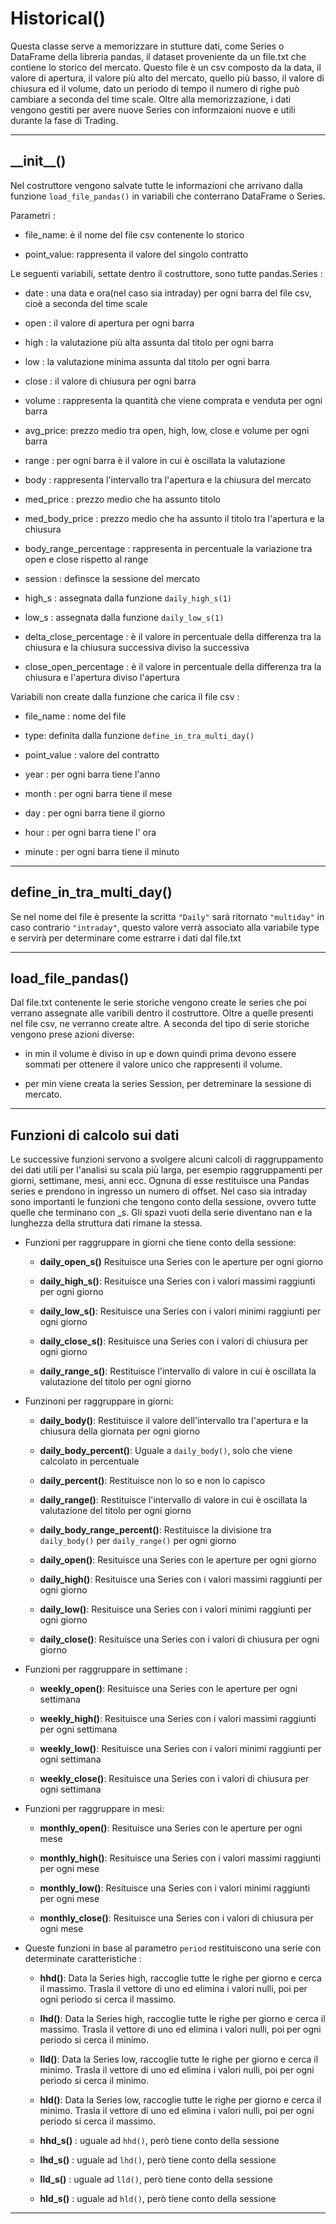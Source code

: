 # Historical()
  Questa classe serve a memorizzare in stutture dati, come Series o DataFrame della libreria pandas, il dataset proveniente da un
  file.txt che contiene lo storico del mercato. Questo file è un csv composto da la data, il valore di apertura, il valore più alto del mercato,
  quello più basso, il valore di chiusura ed il volume, dato un periodo di tempo il numero di righe può cambiare a seconda del time scale.
  Oltre alla memorizzazione, i dati vengono gestiti per avere nuove Series con informzaioni nuove e  utili durante la fase di Trading.

---

## \_\_init\_\_()
Nel costruttore vengono salvate tutte le informazioni che arrivano dalla funzione `load_file_pandas()` in variabili che conterrano DataFrame o Series.

Parametri :

  - file_name: è il nome del file csv contenente lo storico

  - point_value: rappresenta il valore del singolo contratto

Le seguenti variabili, settate dentro il costruttore, sono tutte pandas.Series :

  - date : una data e ora(nel caso sia intraday) per ogni barra del file csv, cioè a seconda del time scale

  - open : il valore di apertura per ogni barra

  - high : la valutazione più alta assunta dal titolo per ogni barra

  - low : la valutazione minima assunta dal titolo per ogni barra

  - close : il valore di chiusura per ogni barra

  - volume : rappresenta la quantità che viene comprata e venduta per ogni barra

  - avg_price: prezzo medio tra open, high, low, close e volume per ogni barra

  - range : per ogni barra è il valore in cui è oscillata la valutazione

  - body : rappresenta l'intervallo tra l'apertura e la chiusura del mercato

  - med_price : prezzo medio che ha assunto titolo

  - med_body_price : prezzo medio che ha assunto il titolo tra l'apertura e la chiusura

  - body_range_percentage : rappresenta in percentuale la variazione tra open e close rispetto al range

  - session : definsce la sessione del mercato

  - high_s : assegnata dalla funzione `daily_high_s(1)`

  - low_s : assegnata dalla funzione `daily_low_s(1)`

  - delta_close_percentage : è il valore in percentuale della differenza tra la chiusura e la chiusura successiva diviso la successiva

  - close_open_percentage : è il valore in percentuale della differenza tra la chiusura e l'apertura diviso l'apertura

Variabili non create dalla funzione che carica il file csv :

  - file_name : nome del file

  - type: definita dalla funzione `define_in_tra_multi_day()`

  - point_value : valore del contratto

  - year : per ogni barra tiene l'anno

  - month : per ogni barra tiene il mese

  - day : per ogni barra tiene il giorno

  - hour : per ogni barra tiene l' ora

  - minute : per ogni barra tiene il minuto

---

## define_in_tra_multi_day()

Se nel nome del file è presente la scritta `"Daily"` sarà ritornato `"multiday"` in caso contrario `"intraday"`,
questo valore verrà associato alla variabile type e servirà per determinare come estrarre i dati dal file.txt

---

## load_file_pandas()

Dal file.txt contenente le serie storiche vengono create le series che poi verrano assegnate alle varibili dentro il costruttore. Oltre a quelle presenti nel file csv, ne verranno create altre. A seconda del tipo di serie storiche vengono prese azioni diverse:

  - in min il volume è diviso in up e down quindi prima devono essere sommati per ottenere il valore unico che rappresenti il volume.

  - per min viene creata la series Session, per detreminare la sessione di mercato.

---

## Funzioni di calcolo sui dati

Le successive funzioni servono a svolgere alcuni calcoli di raggruppamento dei dati utili per l'analisi su scala più larga, per esempio raggruppamenti per giorni, settimane, mesi, anni ecc. Ognuna di esse restituisce una Pandas series e prendono in ingresso un numero di offset. Nel caso sia intraday sono importanti le funzioni che tengono conto della sessione, ovvero tutte quelle che terminano con \_s. Gli spazi vuoti della serie diventano nan e la lunghezza della struttura dati rimane la stessa.

  - Funzioni per raggruppare in giorni che tiene conto della sessione:

    - **daily_open_s()**
      Resituisce una Series con le aperture per ogni giorno

    - **daily_high_s()**:
      Resituisce una Series con i valori massimi raggiunti per ogni giorno

    - **daily_low_s()**:
      Resituisce una Series con i valori minimi raggiunti per ogni giorno

    - **daily_close_s()**:
      Resituisce una Series con i valori di chiusura per ogni giorno

    - **daily_range_s()**:
      Restituisce l'intervallo di valore in cui è oscillata la valutazione del titolo per ogni giorno

  - Funzinoni per raggruppare in giorni:

    - **daily_body()**:
      Restituisce il valore dell'intervallo tra l'apertura e la chiusura della giornata per ogni giorno

    - **daily_body_percent()**:
      Uguale a `daily_body()`, solo che viene calcolato in percentuale

    - **daily_percent()**:
      Restituisce non lo so e non lo capisco

    - **daily_range()**:
      Restituisce l'intervallo di valore in cui è oscillata la valutazione del titolo per ogni giorno

    - **daily_body_range_percent()**:
      Restituisce la divisione tra `daily_body()` per `daily_range()` per ogni giorno

    - **daily_open()**:
      Resituisce una Series con le aperture per ogni giorno

    - **daily_high()**:
      Resituisce una Series con i valori massimi raggiunti per ogni giorno

    - **daily_low()**:
      Resituisce una Series con i valori minimi raggiunti per ogni giorno

    - **daily_close()**:
      Resituisce una Series con i valori di chiusura per ogni giorno


  - Funzioni per raggruppare in settimane :

    - **weekly_open()**:
      Resituisce una Series con le aperture per ogni settimana

    - **weekly_high()**:
      Resituisce una Series con i valori massimi raggiunti per ogni settimana

    - **weekly_low()**:
      Resituisce una Series con i valori minimi raggiunti per ogni settimana

    - **weekly_close()**:
      Resituisce una Series con i valori di chiusura per ogni settimana

  - Funzioni per raggruppare in mesi:

    - **monthly_open()**:
      Resituisce una Series con le aperture per ogni mese

    - **monthly_high()**:
      Resituisce una Series con i valori massimi raggiunti per ogni mese

    - **monthly_low()**:
      Resituisce una Series con i valori minimi raggiunti per ogni mese

    - **monthly_close()**:
      Resituisce una Series con i valori di chiusura per ogni mese

  - Queste funzioni in base al parametro `period` restituiscono una serie con determinate caratteristiche :

      - **hhd()**: Data la Series high, raccoglie tutte le righe per giorno e cerca il massimo. Trasla il vettore di uno ed elimina i valori nulli,
              poi per ogni periodo si cerca il massimo.

      - **lhd()**: Data la Series high, raccoglie tutte le righe per giorno e cerca il massimo. Trasla il vettore di uno ed elimina i valori nulli,
              poi per ogni periodo si cerca il minimo.

      - **lld()**: Data la Series low, raccoglie tutte le righe per giorno e cerca il minimo. Trasla il vettore di uno ed elimina i valori nulli,
              poi per ogni periodo si cerca il minimo.

      - **hld()**: Data la Series low, raccoglie tutte le righe per giorno e cerca il minimo. Trasla il vettore di uno ed elimina i valori nulli,
              poi per ogni periodo si cerca il massimo.

      - **hhd_s()** : uguale ad `hhd()`, però tiene conto della sessione

      - **lhd_s()** : uguale ad `lhd()`, però tiene conto della sessione

      - **lld_s()** : uguale ad `lld()`, però tiene conto della sessione

      - **hld_s()** : uguale ad `hld()`, però tiene conto della sessione

___
